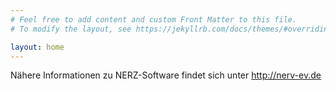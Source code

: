 ```yaml
---
# Feel free to add content and custom Front Matter to this file.
# To modify the layout, see https://jekyllrb.com/docs/themes/#overriding-theme-defaults

layout: home
---
```


Nähere Informationen zu NERZ-Software findet sich unter http://nerv-ev.de


